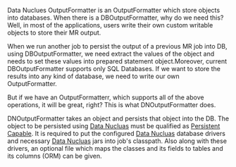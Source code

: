 Data Nuclues OutputFormatter is an OutputFormatter which store objects into databases. When there is a DBOutputFormatter, why do we need this? Well, in most of the applications, users write their own custom writable objects to store their MR output.

When we run another job to persist the output of a previous MR job into DB, using DBOutputFormatter, we need extract the values of the object and needs to set these values into prepared statement object.Moreover, current DBOutputFormatter supports only SQL Databases. If we want to store the results into any kind of database, we need to write our own OutputFormatter.

But if we have an OutputFormatterr, which supports all of the above operations, it will be great, right?
This is what DNOutputFormatter does.

DNOutputFormatter takes an object and persists that object into the DB. The object to be persisted using [Data Nucluas](http://www.datanucleus.org/products/datanucleus/index.html)  must be qualified as [Persistent Capable](http://www.datanucleus.org/products/datanucleus/jdo/class_mapping.html). It is required to put the  configured [Data Nucluas](http://www.datanucleus.org/products/datanucleus/index.html) database drivers and necessary [Data Nucluas](http://www.datanucleus.org/products/datanucleus/index.html) jars into job's classpath. Also along with these drivers, an optional file which maps the classes and its fields to tables and its columns (ORM) can be given.
